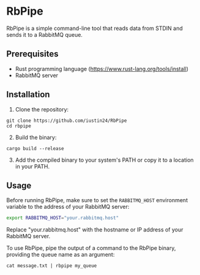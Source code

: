 # RbPipe

RbPipe is a simple command-line tool that reads data from STDIN and sends it to a RabbitMQ queue.

## Prerequisites

- Rust programming language (https://www.rust-lang.org/tools/install)
- RabbitMQ server

## Installation

1. Clone the repository:

```
git clone https://github.com/iustin24/RbPipe
cd rbpipe
```

2. Build the binary:

```
cargo build --release
```

3. Add the compiled binary to your system's PATH or copy it to a location in your PATH.

## Usage

Before running RbPipe, make sure to set the `RABBITMQ_HOST` environment variable to the address of your RabbitMQ server:

```bash
export RABBITMQ_HOST="your.rabbitmq.host"
```

Replace "your.rabbitmq.host" with the hostname or IP address of your RabbitMQ server.

To use RbPipe, pipe the output of a command to the RbPipe binary, providing the queue name as an argument:

```
cat message.txt | rbpipe my_queue
```

